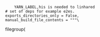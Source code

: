 
        YARN_LABEL,his is needed to linhared
    # set of deps for example e2es.
    exports_directories_only = False,
    manual_build_file_contents = """\
filegroup(
